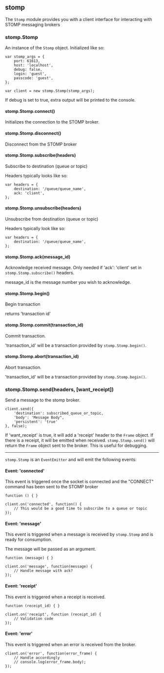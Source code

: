 ## stomp

The `Stomp` module provides you with a client interface for interacting with STOMP messaging brokers

### stomp.Stomp

An instance of the `Stomp` object.  Initialized like so:

    var stomp_args = {
        port: 61613,
        host: 'localhost',
        debug: false,
        login: 'guest',
        passcode: 'guest',
    };

    var client = new stomp.Stomp(stomp_args);

If debug is set to true, extra output will be printed to the console.

#### stomp.Stomp.connect()

Initializes the connection to the STOMP broker.

#### stomp.Stomp.disconnect()

Disconnect from the STOMP broker

#### stomp.Stomp.subscribe(headers)

Subscribe to destination (queue or topic)

Headers typically looks like so:

    var headers = {
        destination: '/queue/queue_name',
        ack: 'client',
    };

#### stomp.Stomp.unsubscribe(headers)

Unsubscribe from destination (queue or topic)

Headers typically look like so:

    var headers = {
        destination: '/queue/queue_name',
    };

#### stomp.Stomp.ack(message_id)

Acknowledge received message.
Only needed if 'ack': 'client' set in `stomp.Stomp.subscribe()` headers.

message_id is the message number you wish to acknowledge.

#### stomp.Stomp.begin()

Begin transaction

returns 'transaction id'

#### stomp.Stomp.commit(transaction_id)

Commit transaction.

'transaction_id' will be a transaction provided by `stomp.Stomp.begin()`.

#### stomp.Stomp.abort(transaction_id)

Abort transaction.

'transaction_id' will be a transaction provided by `stomp.Stomp.begin()`.

### stomp.Stomp.send(headers, [want_receipt])

Send a message to the stomp broker.

    client.send({
        'destination': subscribed_queue_or_topic,
        'body': 'Message Body",
        'persistent': 'true'
    }, false);

If 'want_receipt' is true, it will add a 'receipt' header to the `Frame` object.
If there is a receipt, it will be emitted when received.
`stomp.Stomp.send()` will return the `Frame` object sent to the broker.  This is useful for debugging.

---

`stomp.Stomp` is an `EventEmitter` and will emit the following events:

#### Event: 'connected'

This event is triggered once the socket is connected and the "CONNECT" command has been sent to the STOMP broker

`function () { }`

    client.on('connected', function() {
        // This would be a good time to subscribe to a queue or topic
    });

#### Event: 'message'

This event is triggered when a message is received by `stomp.Stomp` and is ready for consumption.

The message will be passed as an argument.

`function (message) { }`

    client.on('message', function(message) {
        // Handle message with ack?
    });

#### Event: 'receipt'

This event is triggered when a receipt is received.

`function (receipt_id) { }`

    client.on('receipt', function (receipt_id) {
        // Validation code
    });

#### Event: 'error'

This event is triggered when an error is received from the broker.

    client.on('error', function(error_frame) {
        // Handle accordingly
        // console.log(error_frame.body);
    });
